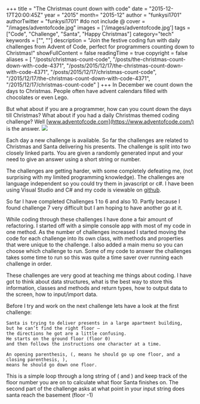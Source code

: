 +++
title = "The Christmas count down with code"
date = "2015-12-17T20:00:45Z"
year = "2015"
month= "2015-12"
author = "funkysi1701"
authorTwitter = "funkysi1701" #do not include @
cover = "/images/adventofcode.jpg"
images = ['/images/adventofcode.jpg']
tags = ["Code", "Challenge", "Santa", "Happy Christmas"]
category="tech"
keywords = ["", ""]
description = "Join the festive coding fun with daily challenges from Advent of Code, perfect for programmers counting down to Christmas!"
showFullContent = false
readingTime = true
copyright = false
aliases = [
    "/posts/christmas-count-code",
    "/posts/the-christmas-count-down-with-code-4371",
    "/posts/2015/12/17/the-christmas-count-down-with-code-4371",
    "/posts/2015/12/17/christmas-count-code",
    "/2015/12/17/the-christmas-count-down-with-code-4371",
    "/2015/12/17/christmas-count-code"
]
+++
In December we count down the days to Christmas. People often have advent calendars filled with chocolates or even Lego.

But what about if you are a programmer, how can you count down the days till Christmas? What about if you had a daily Christmas themed coding challenge? Well [www.adventofcode.com](https://www.adventofcode.com/) is the answer.
![](/images/adventofcode.jpg)

Each day a new challenge is available. So far the challenges are related to Christmas and Santa delivering his presents. The challenge is split into two closely linked parts. You are given a randomly generated input and your need to give an answer using a short string or number.

The challenges are getting harder, with some completely defeating me, (not surprising with my limited programming knowledge). The challenges are language independent so you could try them in javascript or c#. I have been using Visual Studio and C# and my code is viewable on [github](https://github.com/funkysi/AdventSolution).

So far I have completed Challenges 1 to 6 and also 10. Partly because I found challenge 7 very difficult but I am hoping to have another go at it.

While coding through these challenges I have done a fair amount of refactoring. I started off with a simple console app with most of my code in one method. As the number of challenges increased I started moving the code for each challenge into its own class, with methods and properties that were unique to the challenge. I also added a main menu so you can choose which challenge to run. Some of my code to answer the challenges takes some time to run so this was quite a time saver over running each challenge in order.

These challenges are very good at teaching me things about coding. I have got to think about data structures, what is the best way to store this information, classes and methods and return types, how to output data to the screen, how to input/import data.

Before I try and work on the next challenge lets have a look at the first challenge:

```
Santa is trying to deliver presents in a large apartment building, 
but he can’t find the right floor – 
the directions he got are a little confusing. 
He starts on the ground floor (floor 0) 
and then follows the instructions one character at a time.

An opening parenthesis, (, means he should go up one floor, and a closing parenthesis, ), 
means he should go down one floor.
```

This is a simple loop through a long string of ( and ) and keep track of the floor number you are on to calculate what floor Santa finishes on. The second part of the challenge asks at what point in your input string does santa reach the basement (floor -1)
